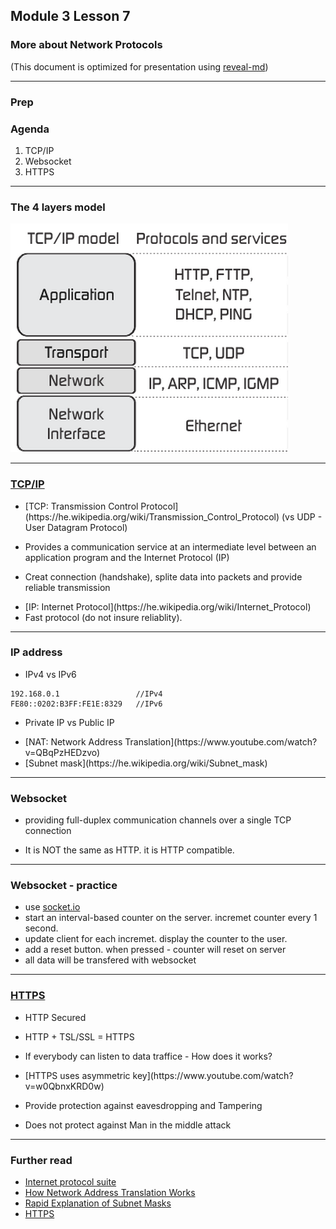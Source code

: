 ## Module 3 Lesson 7
### More about Network Protocols
(This document is optimized for presentation using [reveal-md](https://github.com/webpro/reveal-md))

---

### Prep

### Agenda
1. TCP/IP
2. Websocket
3. HTTPS

---
### The 4 layers model
<img src="./assets/4layers.png">

---
### [TCP/IP](https://he.wikipedia.org/wiki/TCP/IP)
* <!-- .element: class="fragment" -->[TCP: Transmission Control Protocol](https://he.wikipedia.org/wiki/Transmission_Control_Protocol) (vs UDP - User Datagram Protocol)

* Provides a communication service at an intermediate level between an application program and the Internet Protocol (IP)
<!-- .element: class="fragment" -->
* Creat connection (handshake), splite data into packets and provide reliable transmission
<!-- .element: class="fragment" -->
* <!-- .element: class="fragment" -->[IP: Internet Protocol](https://he.wikipedia.org/wiki/Internet_Protocol)
* Fast protocol (do not insure reliablity).
<!-- .element: class="fragment" -->

---
### IP address
* <!-- .element: class="fragment" -->IPv4 vs IPv6
```
192.168.0.1                 //IPv4
FE80::0202:B3FF:FE1E:8329   //IPv6
```
* Private IP vs Public IP
<!-- .element: class="fragment" -->
* <!-- .element: class="fragment" -->[NAT: Network Address Translation](https://www.youtube.com/watch?v=QBqPzHEDzvo)
* <!-- .element: class="fragment" -->[Subnet mask](https://he.wikipedia.org/wiki/Subnet_mask)

---
### Websocket
* providing full-duplex communication channels over a single TCP connection
<!-- .element: class="fragment" -->
* It is NOT the same as HTTP. it is HTTP compatible.
<!-- .element: class="fragment" -->

---
### Websocket - practice
* use [socket.io](https://socket.io/)
* start an interval-based counter on the server. incremet counter every 1 second.
* update client for each incremet. display the counter to the user.
* add a reset button. when pressed - counter will reset on server
* all data will be transfered with websocket

---
### [HTTPS](https://he.wikipedia.org/wiki/HTTP_Secure)
* HTTP Secured
<!-- .element: class="fragment" -->
* HTTP + TSL/SSL = HTTPS
<!-- .element: class="fragment" -->
* If everybody can listen to data traffice - How does it works?
<!-- .element: class="fragment" -->
* <!-- .element: class="fragment" -->[HTTPS uses asymmetric key](https://www.youtube.com/watch?v=w0QbnxKRD0w)

* Provide protection against eavesdropping and Tampering
<!-- .element: class="fragment" -->
* Does not protect against Man in the middle attack
<!-- .element: class="fragment" -->

---
### Further read
* [Internet protocol suite](https://he.wikipedia.org/wiki/TCP/IP)
* [How Network Address Translation Works](https://www.youtube.com/watch?v=QBqPzHEDzvo)
* [Rapid Explanation of Subnet Masks](https://www.youtube.com/watch?v=IDLrt-yppbI)
* [HTTPS](https://www.youtube.com/watch?v=w0QbnxKRD0w)